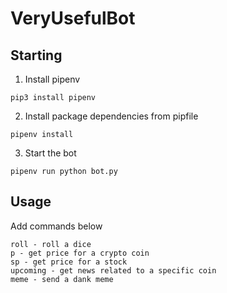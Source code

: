 # VeryUsefulBot


## Starting
1. Install pipenv
```shell
pip3 install pipenv
```

2. Install package dependencies from pipfile
```shell
pipenv install
```

3. Start the bot
```shell
pipenv run python bot.py
```

## Usage
Add commands below

```
roll - roll a dice
p - get price for a crypto coin
sp - get price for a stock
upcoming - get news related to a specific coin
meme - send a dank meme
```
